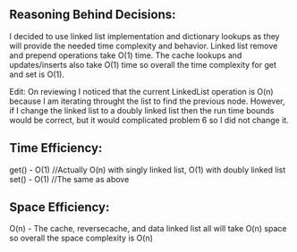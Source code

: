 
## Reasoning Behind Decisions:
I decided to use linked list implementation and dictionary lookups as they will provide the needed time complexity and behavior.
Linked list remove and prepend operations take O(1) time.
The cache lookups and updates/inserts also take O(1) time so overall the time complexity for get and set is O(1). 

Edit: On reviewing I noticed that the current LinkedList operation is O(n) because I am iterating throught the list to find the previous node. However, if I change the linked list to a doubly linked list then the run time bounds would be correct, but it would complicated problem 6 so I did not change it. 
## Time Efficiency:
get() - O(1) //Actually O(n) with singly linked list, O(1) with doubly linked list
set() - O(1) //The same as above
## Space Efficiency:
O(n) - The cache, reversecache, and data linked list all will take O(n) space so overall the space complexity is O(n)
